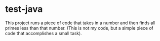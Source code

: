 # test-java
This project runs a piece of code that takes in a number and then finds all primes less than that number.
(This is not my code, but a simple piece of code that accomplishes a small task).
